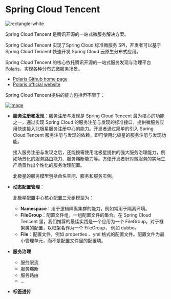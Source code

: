 # Spring Cloud Tencent

![rectangle-white](https://cdn.jsdelivr.net/gh/letengzz/Two-C@main/img/202306301109129.png)

Spring Cloud Tencent 是腾讯开源的一站式微服务解决方案。

Spring Cloud Tencent 实现了Spring Cloud 标准微服务 SPI，开发者可以基于 Spring Cloud Tencent 快速开发 Spring Cloud 云原生分布式应用。

Spring Cloud Tencent 的核心依托腾讯开源的一站式服务发现与治理平台 [Polaris](https://github.com/polarismesh/polaris)，实现各种分布式微服务场景。

- [Polaris Github home page](https://github.com/polarismesh/polaris)
- [Polaris official website](https://polarismesh.cn/)

Spring Cloud Tencent提供的能力包括但不限于：

[![image](https://user-images.githubusercontent.com/4991116/170412323-ecaf544c-1d7b-45db-9cf0-591544e50c64.png)](https://user-images.githubusercontent.com/4991116/170412323-ecaf544c-1d7b-45db-9cf0-591544e50c64.png)

- **服务注册和发现**：服务注册与发现是 Spring Cloud Tencent 最为核心的功能之一，通过实现 Spring Cloud 的服务注册与发现的标准接口，提供微服务应用快速接入北极星服务注册中心的能力。开发者通过简单的引入 Spring Cloud Tencent 服务注册与发现的依赖，即可使用北极星的服务注册与发现功能。

  接入服务注册与发现之后，还能按需使用北极星提供的强大服务治理能力，例如场景化的服务路由能力、服务熔断能力等。方便开发者针对微服务的实际生产场景作出个性化的服务治理配置。

  北极星的服务模型包括命名空间、服务和服务实例。

- **动态配置管理**：

  北极星配置中心核心配置三元组模型为：

  - **Namespace**：用于逻辑隔离集群的能力，例如常用于隔离环境。
  - **FileGroup**：配置文件组，一组配置文件的集合。在 Spring Cloud Tencent 里，我们推荐的最佳实践是一个应用为一个 FileGroup。对于框架类的配置，以框架名作为一个 FileGroup， 例如 dubbo。
  - **File**：配置文件，例如 properties 、yml 格式的配置文件。配置文件为最小管理单元，而不是配置文件里的配置项。

- **服务治理**

  - 服务限流
  - 服务熔断
  - 服务路由
  - ...

- **标签透传**